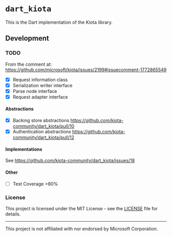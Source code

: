 # `dart_kiota`

This is the Dart implementation of the Kiota library.

## Development

### TODO

From the comment at: https://github.com/microsoft/kiota/issues/2199#issuecomment-1772865549

- [x] Request information class
- [x] Serialization writer interface
- [x] Parse node interface
- [x] Request adapter interface

#### Abstractions

- [x] Backing store abstractions https://github.com/kiota-community/dart_kiota/pull/10
- [x] Authentication abstractions https://github.com/kiota-community/dart_kiota/pull/12

#### Implementations

See https://github.com/kiota-community/dart_kiota/issues/18

#### Other

- [ ] Test Coverage >80%

### License

This project is licensed under the MIT License - see the [LICENSE](./LICENSE) file for details.

---

This project is not affiliated with nor endorsed by Microsoft Corporation.
